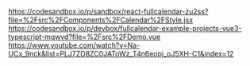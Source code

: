 https://codesandbox.io/p/sandbox/react-fullcalendar-zu2ss?file=%2Fsrc%2FComponents%2FCalendar%2FStyle.jsx
https://codesandbox.io/p/devbox/fullcalendar-example-projects-vue3-typescript-mqwvd?file=%2Fsrc%2FDemo.vue
https://www.youtube.com/watch?v=Na-UCx_9nck&list=PLJ7ZD8ZC0JAToWz_T4n6eopj_oJ5XH-C1&index=12